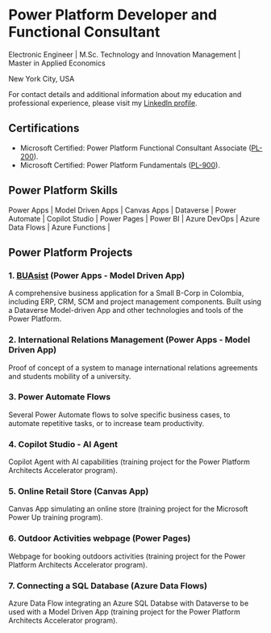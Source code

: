 # Power Platform Developer and Functional Consultant

Electronic Engineer | M.Sc. Technology and Innovation Management | Master in Applied Economics

New York City, USA

For contact details and additional information about my education and professional experience, please visit my [LinkedIn profile](https://www.linkedin.com/in/camilo-villa-moreno). 

## Certifications
- Microsoft Certified: Power Platform Functional Consultant Associate ([PL-200](https://learn.microsoft.com/api/credentials/share/en-us/camilovillam/7E93DCEB794FFFD8?sharingId=2FEA0D547B3520DC)). 
- Microsoft Certified: Power Platform Fundamentals ([PL-900](https://learn.microsoft.com/api/credentials/share/en-us/camilovillam/512AE2FB181DCE59?sharingId=2FEA0D547B3520DC)). 
    
## Power Platform Skills
Power Apps | Model Driven Apps | Canvas Apps | Dataverse | Power Automate | Copilot Studio | Power Pages | Power BI | Azure DevOps | Azure Data Flows | Azure Functions |
  
## Power Platform Projects

### 1. [BUAsist](https://camilovillam.github.io/projects/BUAsist) (Power Apps - Model Driven App)

A comprehensive business application for a Small B-Corp in Colombia, including ERP, CRM, SCM and project management components. Built using a Dataverse Model-driven App and other technologies and tools of the Power Platform.

### 2. International Relations Management (Power Apps - Model Driven App)

Proof of concept of a system to manage international relations agreements and students mobility of a university.

### 3. Power Automate Flows

Several Power Automate flows to solve specific business cases, to automate repetitive tasks, or to increase team productivity.

### 4. Copilot Studio - AI Agent

Copilot Agent with AI capabilities (training project for the Power Platform Architects Accelerator program).

### 5. Online Retail Store (Canvas App)

Canvas App simulating an online store (training project for the Microsoft Power Up training program).

### 6. Outdoor Activities webpage (Power Pages)

Webpage for booking outdoors activities (training project for the Power Platform Architects Accelerator program).

### 7. Connecting a SQL Database (Azure Data Flows)

Azure Data Flow integrating an Azure SQL Databse with Dataverse to be used with a Model Driven App (training project for the Power Platform Architects Accelerator program).

